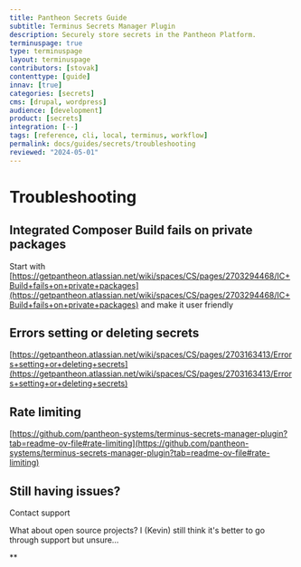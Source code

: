 ```yaml
---
title: Pantheon Secrets Guide
subtitle: Terminus Secrets Manager Plugin
description: Securely store secrets in the Pantheon Platform.
terminuspage: true
type: terminuspage
layout: terminuspage
contributors: [stovak]
contenttype: [guide]
innav: [true]
categories: [secrets]
cms: [drupal, wordpress]
audience: [development]
product: [secrets]
integration: [--]
tags: [reference, cli, local, terminus, workflow]
permalink: docs/guides/secrets/troubleshooting
reviewed: "2024-05-01"
---
```

# Troubleshooting

## Integrated Composer Build fails on private packages

Start with [https://getpantheon.atlassian.net/wiki/spaces/CS/pages/2703294468/IC+Build+fails+on+private+packages](https://getpantheon.atlassian.net/wiki/spaces/CS/pages/2703294468/IC+Build+fails+on+private+packages) and make it user friendly

## Errors setting or deleting secrets

[https://getpantheon.atlassian.net/wiki/spaces/CS/pages/2703163413/Errors+setting+or+deleting+secrets](https://getpantheon.atlassian.net/wiki/spaces/CS/pages/2703163413/Errors+setting+or+deleting+secrets)

## Rate limiting

[https://github.com/pantheon-systems/terminus-secrets-manager-plugin?tab=readme-ov-file#rate-limiting](https://github.com/pantheon-systems/terminus-secrets-manager-plugin?tab=readme-ov-file#rate-limiting)

## Still having issues?

Contact support

What about open source projects? I (Kevin) still think it's better to go through support but unsure…

**